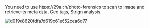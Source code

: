 You need to use https://29a.ch/photo-forensics to scan to image and retrieve its meta data, Geo tags, Strign analysis. 




![d019e8620fdfa7d619c61e652cea6d77](https://github.com/user-attachments/assets/287c4ceb-24cc-40e6-882e-bf46c7c24a69)
